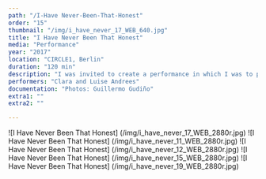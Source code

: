 ```yaml
---
path: "/I-Have Never-Been-That-Honest"
order: "15"
thumbnail: "/img/i_have_never_17_WEB_640.jpg"
title: "I Have Never Been That Honest"
media: "Performance"
year: "2017"
location: "CIRCLE1, Berlin"
duration: "120 min"
description: "I was invited to create a performance in which I was to put myself in the position of the individual artists while the viewer’s perspective of the exhibition. I invited identical twins to participate in the performance, which were related to each work of the exhibition and set aside as still images."
performers: "Clara and Luise Andrees"
documentation: "Photos: Guillermo Gudiño"
extra1: ""
extra2: ""

---
```


![I Have Never Been That Honest] (/img/i_have_never_17_WEB_2880r.jpg)
![I Have Never Been That Honest] (/img/i_have_never_11_WEB_2880r.jpg)
![I Have Never Been That Honest] (/img/i_have_never_12_WEB_2880r.jpg)
![I Have Never Been That Honest] (/img/i_have_never_15_WEB_2880r.jpg)
![I Have Never Been That Honest] (/img/i_have_never_19_WEB_2880r.jpg)


